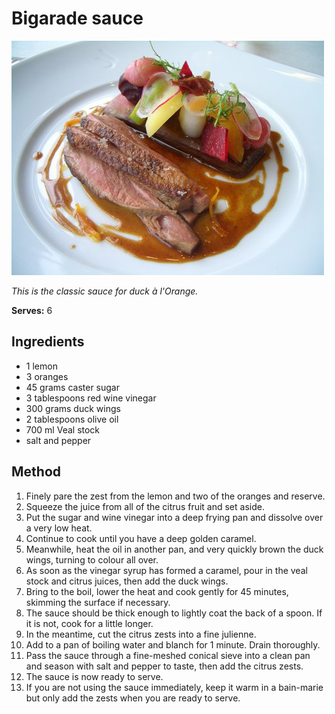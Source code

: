 # Bigarade sauce

![Bigarade sauce](resources/bigarade-sauce.png)

*This is the classic sauce for duck à l'Orange.*

**Serves:** 6

## Ingredients
- 1 lemon
- 3 oranges
- 45 grams caster sugar
- 3 tablespoons red wine vinegar
- 300 grams duck wings
- 2 tablespoons olive oil
- 700 ml Veal stock
- salt and pepper

## Method
1. Finely pare the zest from the lemon and two of the oranges and reserve. 
1. Squeeze the juice from all of the citrus fruit and set aside.
1. Put the sugar and wine vinegar into a deep frying pan and dissolve over a very low heat. 
1. Continue to cook until you have a deep golden caramel.
1. Meanwhile, heat the oil in another pan, and very quickly brown the duck wings, turning to colour all over.
1. As soon as the vinegar syrup has formed a caramel, pour in the veal stock and citrus juices, then add the duck wings.
1. Bring to the boil, lower the heat and cook gently for 45 minutes, skimming the surface if necessary. 
1. The sauce should be thick enough to lightly coat the back of a spoon. If it is not, cook for a little longer.
1. In the meantime, cut the citrus zests into a fine julienne. 
1. Add to a pan of boiling water and blanch for 1 minute. Drain thoroughly.
1. Pass the sauce through a fine-meshed conical sieve into a clean pan and season with salt and pepper to taste, then add the citrus zests. 
1. The sauce is now ready to serve.
1. If you are not using the sauce immediately, keep it warm in a bain-marie but only add the zests when you are ready to serve.